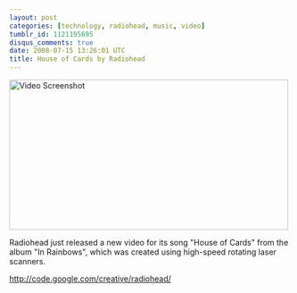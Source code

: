 ```yaml
---
layout: post
categories: [technology, radiohead, music, video]
tumblr_id: 1121195695
disqus_comments: true
date: 2008-07-15 13:26:01 UTC
title: House of Cards by Radiohead
---
```


<a href='http://code.google.com/creative/radiohead/'><img src="/attachments/2008/07/radioheadhouseofcardsscreenshot.jpg" alt="Video Screenshot" title="" width="500" height="269" class="alignnone size-full wp-image-524" /></a>

Radiohead just released a new video for its song "House of Cards" from the album "In Rainbows", which was created using high-speed rotating laser scanners.

<a href="http://code.google.com/creative/radiohead/">http://code.google.com/creative/radiohead/</a>

